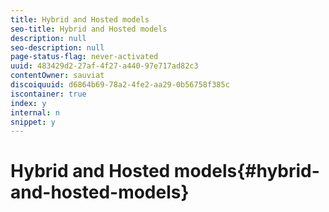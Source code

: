 ```yaml
---
title: Hybrid and Hosted models
seo-title: Hybrid and Hosted models
description: null
seo-description: null
page-status-flag: never-activated
uuid: 483429d2-27af-4f27-a440-97e717ad82c3
contentOwner: sauviat
discoiquuid: d6864b69-78a2-4fe2-aa29-0b56758f385c
iscontainer: true
index: y
internal: n
snippet: y
---
```


# Hybrid and Hosted models{#hybrid-and-hosted-models}

